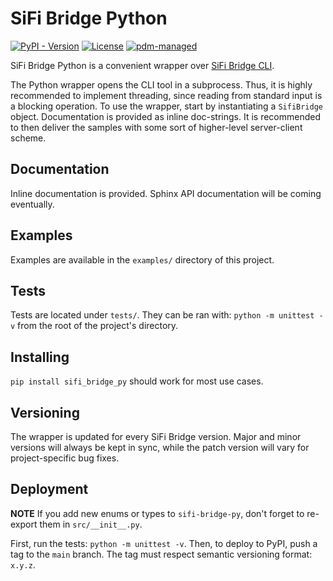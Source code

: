 # SiFi Bridge Python

[![PyPI - Version](https://img.shields.io/pypi/v/sifi_bridge_py)](https://pypi.org/project/sifi-bridge-py/)
[![License](https://img.shields.io/github/license/SiFiLabs/sifi-bridge-py)](https://github.com/SiFiLabs/sifi-bridge-py/blob/main/LICENSE)
[![pdm-managed](https://img.shields.io/badge/pdm-managed-blueviolet)](https://pdm-project.org)

SiFi Bridge Python is a convenient wrapper over [SiFi Bridge CLI](https://github.com/SiFiLabs/sifi-bridge-pub).

The Python wrapper opens the CLI tool in a subprocess. Thus, it is highly recommended to implement threading, since reading from standard input is a blocking operation. To use the wrapper, start by instantiating a `SifiBridge` object. Documentation is provided as inline doc-strings. It is recommended to then deliver the samples with some sort of higher-level server-client scheme.

## Documentation

Inline documentation is provided. Sphinx API documentation will be coming eventually.

## Examples

Examples are available in the `examples/` directory of this project.

## Tests

Tests are located under `tests/`. They can be ran with: `python -m unittest -v` from the root of the project's directory.
## Installing

`pip install sifi_bridge_py` should work for most use cases.

## Versioning

The wrapper is updated for every SiFi Bridge version. Major and minor versions will always be kept in sync, while the patch version will vary for project-specific bug fixes.

## Deployment

**NOTE** If you add new enums or types to `sifi-bridge-py`, don't forget to re-export them in `src/__init__.py`.

First, run the tests: `python -m unittest -v`. Then, to deploy to PyPI, push a tag to the `main` branch. The tag must respect semantic versioning format: `x.y.z`.
